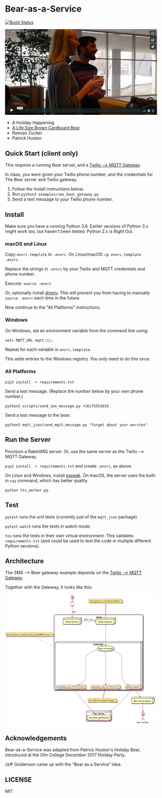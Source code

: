 # Bear-as-a-Service
[![Build Status](https://travis-ci.org/olinlibrary/bear-as-a-service.svg?branch=master)](https://travis-ci.org/olinlibrary/bear-as-a-service)

[![IMAGE ALT TEXT HERE](docs/images/bear-vimeo.jpg)](https://vimeo.com/248514938)

- A Holiday Happening
- [A Life Size Brown Cardboard Bear](https://www.amazon.com/Brown-Bear-Advanced-Graphics-Cardboard/dp/B00B03DT0O)
- Keenan Zucker
- Patrick Huston

## Quick Start (client only)

This requires a running Bear server, and a [Twilio ⟶ MQTT Gateway](https://github.com/olin-build/twilio-mqtt-gateway).

In class, you were given your Twilio phone number, and the credentials for
The Bear server and Twilio gateway.

1. Follow the Install instructions below.
2. Run `python3 examples/sms_bear_gateway.py`
3. Send a text message to your Twilio phone number.

## Install

Make sure you have a running Python 3.6. Earlier versions of Python 3.x might
work too, but haven't been tested. Python 2.x is Right Out.

### macOS and Linux

Copy `envrc.template` to `.envrc`. On Linux/macOS: `cp envrc.template .envrc`.

Replace the strings in `.envrc` by your Twilio and MQTT credentials and phone number.

Execute: `source .envrc`

Or, optionally install [direnv](https://direnv.net/). This will prevent you from having to manually `source .envrc` each time in the future.

Now continue to the "All Platforms" instructions.

### Windows

On Windows, set an environment variable from the command line using:

`setx MQTT_URL mqtt://…`

Repeat for each variable in `envrc.template`.

This adds entries to the Windows registry. You only need to do this once.

### All Platforms

`pip3 install -r requirements.txt`

Send a test message. (Replace the number below by your own phone number.)

`python3 scripts/send_sms_message.py +16175551010`

Send a test message to the bear:

`python3 mqtt_json/send_mqtt_message.py "forget about your worries"`

## Run the Server

Provision a RabbitMQ server. Or, use the same server as the Twilio ⟶ MQTT
Gateway.

`pip3 install -r requirements.txt` and create `.envrc`, as above.

On Linux and Windows, install [espeak](http://espeak.sourceforge.net).
On macOS, the server uses the built-in `say` command, which has better quality.

`python tts_worker.py`.

## Test

`pytest` runs the unit tests (currently just of the `mqtt_json` package).

`pytest-watch` runs the tests in watch mode.

`tox` runs the tests in their own virtual environment.
This validates `requirements.txt` (and could be used to test the code in
multiple different Python versions).

## Architecture

The SMS ⟶ Bear gateway example depends on the [Twilio ⟶ MQTT Gateway](https://github.com/olin-build/twilio-mqtt-gateway).

Together with the Gateway, it looks like this:

![](./docs/images/network-diagram.png)

## Acknowledgements

Bear-as-a-Service was adapted from Patrick Huston's Holiday Bear, introduced at
the Olin College December 2017 Holiday Party.

Jeff Goldenson came up with the “Bear as a Service” idea.

## LICENSE

MIT
